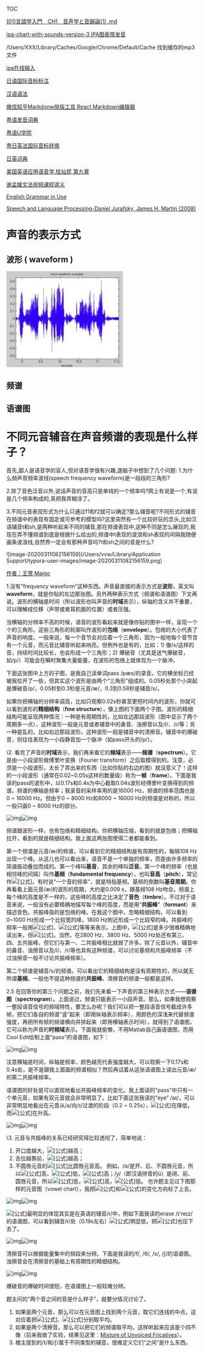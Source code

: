

TOC

[(01)言語学入門　CH1　音声学と音韻論(1) .md]()  

[ipa-chart-with-sounds-version-3 IPA图表带发音](https://www.internationalphoneticalphabet.org/ipa-sounds/ipa-chart-with-sounds-version-3/)

/Users/XXX/Library/Caches/Google/Chrome/Default/Cache  找到缓存的mp3文件

[ipa在线输入](https://ipa.typeit.org/full/)  

[日语国际音标标注](https://easypronunciation.com/)  

[汉语语法](《魏晋南北朝文与汉文佛典语言比较研究》陈秀兰)

[微信知乎Markdonw排版工具  React Markdown编辑器](https://github.com/mdnice/markdown-nice)  

[粤语发音词典](http://www.yueyv.com/)

[粤语U学院]()   

[粤日英法国际音标转换](https://easypronunciation.com/zh/japanese-kanji-to-romaji-converter)  

[日英词典](https://jisho.org/)

[美国英语应用语音学.桂灿昆 第九章]()  

[谢孟媛文法视频课程讲义]()  

[English Grammar in Use]() 

[Speech and Language Processing-Daniel Jurafsky, James H. Martin (2008)]()



# 声音的表示方式



## 波形 ( waveform )

![image-20200311103247124](不同元音辅音在声音频谱的表现是什么样子.assets/image-20200311103247124.png)



## 频谱





## 语谱图







# 不同元音辅音在声音频谱的表现是什么样子？

首先,鄙人是语音学的盲人,但对语音学很有兴趣,遂脑子中想到了几个问题:
1.为什么频声音频率波线(speech frequency waveform)是一段段的三角形?

2.除了音色泛音以外,说话声音的音高只是单纯的一个频率吗?网上有说是一个,有说是几个频率构成的,真把我弄糊涂了。

3.不同元音表现形式为什么只通过f1和f2就可以确定?那么辅音呢?不同形式的辅音在频谱中的表现有固定或可参考的模型吗?这里突然有一个比较好玩的念头,比如汉语辅音t和sh,是两种听起来不同的辅音,那在频谱表现中,这种不同是怎么展现的,我现在弄不懂频谱到底是根据什么绘出的,频谱中t表现的波浪和sh表现的间隔我随便画条波浪线,自然界一定会有那种声音吗?t和sh之间的音是什么?



![image-20200311082156159](/Users/vvw/Library/Application Support/typora-user-images/image-20200311082156159.png)

[作者：王赟 Maigo](https://www.zhihu.com/question/27126800/answer/35376174)

1.没有“frequency waveform”这种东西。声音最直接的表示方式是**波形**，英文叫**waveform**，就是你贴的左边那张图。另外两种表示方式（频谱和语谱图）下文再说。波形的横轴是时间（所以波形也叫声音的**时域**表示），纵轴的含义并不重要，可以理解成位移（声带或者耳机膜的位置）或者压强。

当横轴的分辨率不高的时候，语音的波形看起来就是像你贴的图中一样，呈现一个个的三角形。这些三角形的轮廓叫作波形的**包络**（**envelope**）。包络的大小代表了声音的响度。一般来说，每一个音节会对应着一个三角形，因为一般地每个音节含有一个元音，而元音比辅音听起来响亮。但例外也是有的，比如：1) 像/s/这样的音，持续时间比较长，也会形成一个三角形；2) 爆破音（尤其是送气爆破音，如/p/）可能会在瞬时聚集大量能量，在波形的包络上就体现为一个脉冲。

下面这张图中上方的子图，是我自己读单词pass /pæs/的录音。它的横坐标已经被我拉开了一些，但其实这个波形是由两个“三角形”组成的。0.05秒处那个小突起是爆破音/p/，0.05秒到0.3秒是元音/æ/，0.3到0.58秒是辅音/s/。







如果你把横轴的分辨率调高，比如只观察0.02s秒甚至更短时间内的波形，你就可以看到波形的**精细结构**（**fine structure**），像上图的下面两个子图。波形的精细结构可能呈现两种情况：一种是有周期性的，比如左边那段波形（图中显示了两个周期多一点），这种波形一般是元音或者辅音中的鼻音、浊擦音以及/l/、/r/等；另一种是乱的，比如右边那段波形，这种波形一般是辅音中的清擦音。辅音中的爆破音，则往往表现为一小段静音加一个脉冲（如pass开头的/p/）。

\2. 看完了声音的**时域**表示，我们再来看它的**频域**表示——**频谱**（**spectrum**）。它是由一小段波形做傅里叶变换（Fourier transform）之后取模得到的。注意，必须是一小段波形，太长了弄出来的东西（比如你贴的右边的图）就没意义了！这样的一小段波形（通常在0.02~0.05s这样的数量级）称为一**帧**（**frame**）。下面是我读的pass的波形中，以0.17s和0.4s为中心截取0.04s波形经傅里叶变换得到的频谱。频谱的横轴是频率；我录音的采样率用的是16000 Hz，频谱的频率范围也是0 ~ 16000 Hz。但由于0 ~ 8000 Hz和8000 ~ 16000 Hz的频谱是对称的，所以一般只画0 ~ 8000 Hz的部分。

![img](https://pic1.zhimg.com/50/7301a5be8a003cdaa272a5eba362d43a_hd.jpg)![img](https://pic1.zhimg.com/80/7301a5be8a003cdaa272a5eba362d43a_720w.jpg)

频谱跟波形一样，也有包络和精细结构。你把横轴压缩，看到的就是包络；把横轴拉开，看到的就是精细结构。我上面这两张图使得二者都能看到。



第一个频谱是元音/æ/的频谱，可以看到它的精细结构是有周期性的，每隔108 Hz出现一个峰。从这儿也可以看出来，语音不是一个单独的频率，而是由许多频率的简谐振动叠加而成的。第一个峰叫**基音**，其余的峰叫**泛音**。第一个峰的频率（也是相邻峰的间隔）叫作**基频**（**fundamental frequency**），也叫**音高**（**pitch**），常记作![[公式]](https://www.zhihu.com/equation?tex=f_0)。有时说“一个音的频率”，就是特指基频。基频的倒数叫**基音周期**。你再看看上面元音/æ/的波形的周期，大约是0.009 s，跟基频108 Hz吻合。频谱上每个峰的高度是不一样的，这些峰的高度之比决定了**音色**（**timbre**）。不过对于语音来说，一般没有必要精确地描写每个峰的高度，而是用“**共振峰**”（**formant**）来描述音色。共振峰指的是包络的峰。在我这个图中，忽略精细结构，可以看到0~1000 Hz形成一个比较宽的峰，1800 Hz附近形成一个比较窄的峰。共振峰的频率一般用![[公式]](https://www.zhihu.com/equation?tex=f_1)、![[公式]](https://www.zhihu.com/equation?tex=f_2)等等来表示。上图中，![[公式]](https://www.zhihu.com/equation?tex=f_1)是多少很难精确地读出来，但![[公式]](https://www.zhihu.com/equation?tex=f_2+%5Capprox+1800+%5Ctext%7BHz%7D)。当然，在2800 Hz、3800 Hz、5000 Hz处还有第三、四、五共振峰，但它们与第一、二共振峰相比就弱了许多。除了元音以外，辅音中的鼻音、浊擦音以及/l/、/r/等也具有这种频谱，可以讨论基频和共振峰频率（不过浊擦音一般不讨论共振峰频率）。

第二个频谱是辅音/s/的频谱。可以看出它的精细结构是没有周期性的，所以就无所谓**基频**。一般也不提这种频谱的**共振峰**。清擦音的频谱一般都是这样。

2.5 在回答你的第三个问题之前，我们先来看一下声音的第三种表示方式——**语谱图**（**spectrogram**）。上面说过，频谱只能表示一小段声音。那么，如果我想观察一整段语音信号的频域特性，要怎么办呢？我们可以把一整段语音信号截成许多帧，把它们各自的频谱“竖”起来（即用纵轴表示频率），用颜色的深浅来代替频谱强度，再把所有帧的频谱横向并排起来（即用横轴表示时间），就得到了语谱图，它可以称为声音的**时频域**表示。下面我就偷懒，不用Matlab自己画语谱图，而用Cool Edit绘制上面“pass”的语谱图，如下：

![img](https://pic3.zhimg.com/50/fd6436356cdd4647bfabff165d24df1c_hd.jpg)![img](https://pic3.zhimg.com/80/fd6436356cdd4647bfabff165d24df1c_720w.jpg)

注意横轴是时间，纵轴是频率，颜色越亮代表强度越大。可以观察一下0.17s和0.4s处，是不是跟我上面画的频谱相似？然后再试着从这张语谱图上读出元音/æ/的第二共振峰频率。



语谱图的好处是可以直观地看出共振峰频率的变化。我上面读的“pass”中只有一个单元音，如果有双元音就会非常明显了。比如下面这张我读的“eye” /aɪ/，可以非常明显地看出在元音从/a/向/ɪ/过渡的阶段（0.2 ~ 0.25s），![[公式]](https://www.zhihu.com/equation?tex=f_1)在降低，而![[公式]](https://www.zhihu.com/equation?tex=f_2)在升高。

![img](https://pic3.zhimg.com/50/5c20e251d868c7d535ab9c4e4e8a5a16_hd.jpg)![img](https://pic3.zhimg.com/80/5c20e251d868c7d535ab9c4e4e8a5a16_720w.jpg)


\3. 元音与共振峰的关系已经研究得比较透彻了，简单地说：
1) 开口度越大，![[公式]](https://www.zhihu.com/equation?tex=f_1)越高；
2) 舌位越靠前，![[公式]](https://www.zhihu.com/equation?tex=f_2)越高；
3) 不圆唇元音的![[公式]](https://www.zhihu.com/equation?tex=f_3)比圆唇元音高。
例如，/ɑ/是开、后、不圆唇元音，所以![[公式]](https://www.zhihu.com/equation?tex=f_1)高，![[公式]](https://www.zhihu.com/equation?tex=f_2)低，![[公式]](https://www.zhihu.com/equation?tex=f_3)高；/y/（即汉语拼音的ü）是闭、前、圆唇元音，所以![[公式]](https://www.zhihu.com/equation?tex=f_1)低，![[公式]](https://www.zhihu.com/equation?tex=f_2)高，![[公式]](https://www.zhihu.com/equation?tex=f_3)低。
也许题主见过下图那样的元音图（vowel chart），我把![[公式]](https://www.zhihu.com/equation?tex=f_1)和![[公式]](https://www.zhihu.com/equation?tex=f_2)的变化方向标了上去。

![img](https://pic3.zhimg.com/50/791ea703a54bac444deacdce9f039cb1_hd.jpg)![img](https://pic3.zhimg.com/80/791ea703a54bac444deacdce9f039cb1_720w.jpg)


![[公式]](https://www.zhihu.com/equation?tex=f_3)最明显的体现其实是在英语的辅音/r/中，例如下面我读的erase /ɪ'reɪz/的语谱图，可以看到辅音/r/处（0.19s左右）![[公式]](https://www.zhihu.com/equation?tex=f_3)明显低，把![[公式]](https://www.zhihu.com/equation?tex=f_2)也压下去了。

![img](https://pic1.zhimg.com/50/517c32cad639c6f66721060bf2f3aa9e_hd.jpg)![img](https://pic1.zhimg.com/80/517c32cad639c6f66721060bf2f3aa9e_720w.jpg)


清擦音可以根据能量集中的频段来分辨。下面是我读的/f/, /θ/, /s/, /ʃ/的语谱图。浊擦音会在清擦音的基础上有周期性的精细结构。

![img](https://pic1.zhimg.com/50/25ccd5ecb60a5dcd0acf414e67b12594_hd.jpg)![img](https://pic1.zhimg.com/80/25ccd5ecb60a5dcd0acf414e67b12594_720w.jpg)


爆破音的爆破时间很短，在语谱图上一般较难分辨。



题主问的“两个音之间的音是什么样子”，就要分情况讨论了。
1) 如果是两个元音，那么可以在元音图上找到两个元音，取它们连线的中点。这对应着把![[公式]](https://www.zhihu.com/equation?tex=f_1)、![[公式]](https://www.zhihu.com/equation?tex=f_2)分别取平均。
2) 如果是两个清擦音，那么可以把它们的频谱取平均，这样听起来应该是个四不像（后来我做了实验，结果见这里：[Mixture of Unvoiced Fricatives](https://link.zhihu.com/?target=http%3A//maigoakisame.github.io/fricative-mix/)）。
3) 楼主提到的/t/和/ʃ/属于不同类型的辅音，很难定义它们“之间”是什么东西。